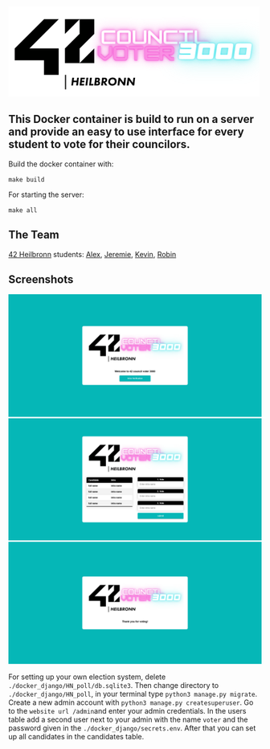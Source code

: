 ![42 Council Voter 3000](./docker_django/logo.png)

## This Docker container is build to run on a server and provide an easy to use interface for every student to vote for their councilors.

Build the docker container with:
```
make build
```
For starting the server:
```
make all
```

## The Team
[42 Heilbronn](https://www.42heilbronn.de/en/) students:
[Alex](https://github.com/42akurz), [Jeremie](https://github.com/JeremieSiller), [Kevin](https://github.com/khirsig), [Robin](https://github.com/Radel-24) 

## Screenshots

<img src="./img/index.png" width="800">
<img src="./img/election.png" width="800">
<img src="./img/end.png" width="800">

For setting up your own election system, delete ```./docker_django/HN_poll/db.sqlite3```.
Then change directory to ```./docker_django/HN_poll```, in your terminal type ```python3 manage.py migrate```. 
Create a new admin account with ```python3 manage.py createsuperuser```. Go to the ```website url /admin```and enter your admin credentials.
In the users table add a second user next to your admin with the name ```voter``` and the password given in the ```./docker_django/secrets.env```. After that you can set up all candidates in the candidates table.
